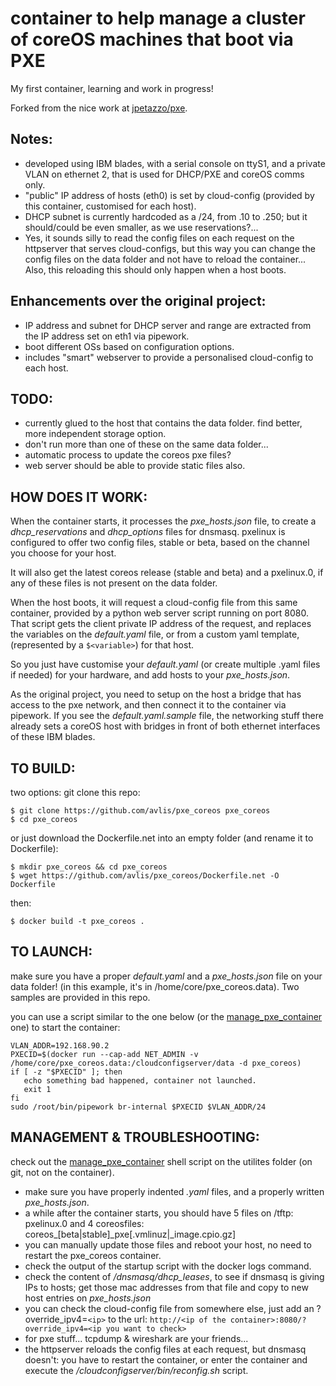 # container to help manage a cluster of coreOS machines that boot via PXE
My first container, learning and work in progress!

Forked from the nice work at [jpetazzo/pxe](https://github.com/jpetazzo/pxe). 

## Notes:
- developed using IBM blades, with a serial console on ttyS1, and a private VLAN on ethernet 2, that is used for DHCP/PXE and coreOS comms only.
- "public" IP address of hosts (eth0) is set by cloud-config (provided by this container, customised for each host).
- DHCP subnet is currently hardcoded as a /24, from .10 to .250; but it should/could be even smaller, as we use reservations?... 
- Yes, it sounds silly to read the config files on each request on the httpserver that serves cloud-configs, but this way you can change the config files on the data folder and not have to reload the container...  Also, this reloading this should only happen when a host boots.

## Enhancements over the original project:
- IP address and subnet for DHCP server and range are extracted from the IP address set on eth1 via pipework.
- boot different OSs based on configuration options.
- includes "smart" webserver to provide a personalised cloud-config to each host.
 
## TODO:
- currently glued to the host that contains the data folder. find better, more independent storage option.
- don't run more than one of these on the same data folder...
- automatic process to update the coreos pxe files?
- web server should be able to provide static files also.

## HOW DOES IT WORK:
When the container starts, it processes the *pxe_hosts.json* file, to create a *dhcp_reservations* and *dhcp_options* files for dnsmasq.
pxelinux is configured to offer two config files, stable or beta, based on the channel you choose for your host. 

It will also get the latest coreos release (stable and beta) and a pxelinux.0, if any of these files is not present on the data folder.

When the host boots, it will request a cloud-config file from this same container, provided by a python web server script running on port 8080.
That script gets the client private IP address of the request, and replaces the variables on the *default.yaml* file, or from a custom yaml template, (represented by a `$<variable>`) for that host.
  
So you just have customise your *default.yaml* (or create multiple .yaml files if needed) for your hardware, and add hosts to your *pxe_hosts.json*.

As the original project, you need to setup on the host a bridge that has access to the pxe network, and then connect it to the container via pipework. If you see the *default.yaml.sample* file, the networking stuff there already sets a coreOS host with bridges in front of both ethernet interfaces of these IBM blades. 

## TO BUILD:
two options: git clone this repo: 
```
$ git clone https://github.com/avlis/pxe_coreos pxe_coreos
$ cd pxe_coreos
```
or just download the Dockerfile.net into an empty folder (and rename it to Dockerfile):
```
$ mkdir pxe_coreos && cd pxe_coreos
$ wget https://github.com/avlis/pxe_coreos/Dockerfile.net -O Dockerfile
 ```
 
then:
```
$ docker build -t pxe_coreos .
```

## TO LAUNCH:

make sure you have a proper *default.yaml* and a *pxe_hosts.json* file on your data folder!
(in this example, it's in /home/core/pxe_coreos.data). Two samples are provided in this repo.

you can use a script similar to the one below (or the [manage_pxe_container](https://github.com/avlis/pxe_coreos/blob/master/utilities/manage_pxe_container) one) to start the container:
```#!/bin/bash
VLAN_ADDR=192.168.90.2
PXECID=$(docker run --cap-add NET_ADMIN -v /home/core/pxe_coreos.data:/cloudconfigserver/data -d pxe_coreos)
if [ -z "$PXECID" ]; then
   echo something bad happened, container not launched.
   exit 1
fi
sudo /root/bin/pipework br-internal $PXECID $VLAN_ADDR/24
```

## MANAGEMENT & TROUBLESHOOTING:

check out the [manage_pxe_container](https://github.com/avlis/pxe_coreos/blob/master/utilities/manage_pxe_container) shell script on the utilites folder (on git, not on the container).

- make sure you have properly indented *.yaml* files, and a properly written *pxe_hosts.json*.
- a while after the container starts, you should have 5 files on <data folder>/tftp: pxelinux.0 and 4 coreosfiles:  coreos_[beta|stable]_pxe[.vmlinuz|_image.cpio.gz]
- you can manually update those files and reboot your host, no need to restart the pxe_coreos container.
- check the output of the startup script with the docker logs command.
- check the content of *<data folder>/dnsmasq/dhcp_leases*, to see if dnsmasq is giving IPs to hosts;
  get those mac addresses from that file and copy to new host entries on *pxe_hosts.json*
- you can check the cloud-config file from somewhere else, just add an ?override_ipv4=`<ip>` to the url:
  `http://<ip of the container>:8080/?override_ipv4=<ip you want to check>`
- for pxe stuff... tcpdump & wireshark are your friends...
- the httpserver reloads the config files at each request, but dnsmasq doesn't: you have to restart the container, or 
  enter the container and execute the */cloudconfigserver/bin/reconfig.sh* script.

